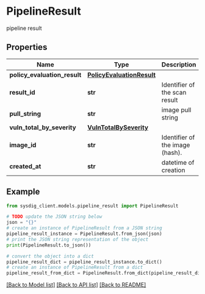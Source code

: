 # PipelineResult

pipeline result

## Properties

Name | Type | Description | Notes
------------ | ------------- | ------------- | -------------
**policy_evaluation_result** | [**PolicyEvaluationResult**](PolicyEvaluationResult.md) |  | [optional] 
**result_id** | **str** | Identifier of the scan result | [optional] 
**pull_string** | **str** | image pull string | [optional] 
**vuln_total_by_severity** | [**VulnTotalBySeverity**](VulnTotalBySeverity.md) |  | [optional] 
**image_id** | **str** | Identifier of the image (hash). | [optional] 
**created_at** | **str** | datetime of creation | [optional] 

## Example

```python
from sysdig_client.models.pipeline_result import PipelineResult

# TODO update the JSON string below
json = "{}"
# create an instance of PipelineResult from a JSON string
pipeline_result_instance = PipelineResult.from_json(json)
# print the JSON string representation of the object
print(PipelineResult.to_json())

# convert the object into a dict
pipeline_result_dict = pipeline_result_instance.to_dict()
# create an instance of PipelineResult from a dict
pipeline_result_from_dict = PipelineResult.from_dict(pipeline_result_dict)
```
[[Back to Model list]](../README.md#documentation-for-models) [[Back to API list]](../README.md#documentation-for-api-endpoints) [[Back to README]](../README.md)


